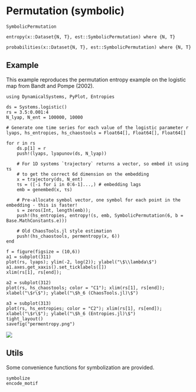 # Permutation (symbolic)

```@docs
SymbolicPermutation
```

```@docs 
entropy(x::Dataset{N, T}, est::SymbolicPermutation) where {N, T}
```

```@docs 
probabilities(x::Dataset{N, T}, est::SymbolicPermutation) where {N, T}
```

## Example 


This example reproduces the permutation entropy example on the logistic map from Bandt and Pompe (2002).

```@example
using DynamicalSystems, PyPlot, Entropies

ds = Systems.logistic()
rs = 3.5:0.001:4
N_lyap, N_ent = 100000, 10000

# Generate one time series for each value of the logistic parameter r
lyaps, hs_entropies, hs_chaostools = Float64[], Float64[], Float64[]

for r in rs
    ds.p[1] = r
    push!(lyaps, lyapunov(ds, N_lyap))
    
    # For 1D systems `trajectory` returns a vector, so embed it using τs
    # to get the correct 6d dimension on the embedding
    x = trajectory(ds, N_ent)
    τs = ([-i for i in 0:6-1]...,) # embedding lags
    emb = genembed(x, τs)
    
    # Pre-allocate symbol vector, one symbol for each point in the embedding - this is faster!
    s = zeros(Int, length(emb));
    push!(hs_entropies, entropy!(s, emb, SymbolicPermutation(6, b = Base.MathConstants.e)))

    # Old ChaosTools.jl style estimation
    push!(hs_chaostools, permentropy(x, 6))
end

f = figure(figsize = (10,6))
a1 = subplot(311)
plot(rs, lyaps); ylim(-2, log(2)); ylabel("\$\\lambda\$")
a1.axes.get_xaxis().set_ticklabels([])
xlim(rs[1], rs[end]);

a2 = subplot(312)
plot(rs, hs_chaostools; color = "C1"); xlim(rs[1], rs[end]); 
xlabel("\$r\$"); ylabel("\$h_6 (ChaosTools.jl)\$")

a3 = subplot(313)
plot(rs, hs_entropies; color = "C2"); xlim(rs[1], rs[end]); 
xlabel("\$r\$"); ylabel("\$h_6 (Entropies.jl)\$")
tight_layout()
savefig("permentropy.png")
```

![](permentropy.png)

## Utils

Some convenience functions for symbolization are provided.

```@docs 
symbolize
encode_motif
```
